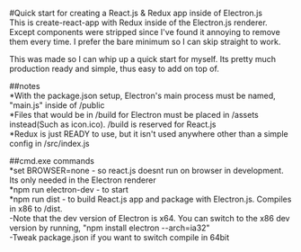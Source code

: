 #Quick start for creating a React.js & Redux app inside of Electron.js  
This is create-react-app with Redux inside of the Electron.js renderer. Except components were stripped since I've found it annoying to remove them every time. I prefer the bare minimum so I can skip straight to work.  

This was made so I can whip up a quick start for myself. Its pretty much production ready and simple, thus easy to add on top of.  

##notes  
*With the package.json setup, Electron's main process must be named, "main.js" inside of /public  
*Files that would be in /build for Electron must be placed in /assets instead(Such as icon.ico). /build is reserved for React.js  
*Redux is just READY to use, but it isn't used anywhere other than a simple config in /src/index.js  

##cmd.exe commands  
*set BROWSER=none - so react.js doesnt run on browser in development. Its only needed in the Electron renderer  
*npm run electron-dev - to start  
*npm run dist - to build React.js app and package with Electron.js. Compiles in x86 to /dist.  
-Note that the dev version of Electron is x64. You can switch to the x86 dev version by running, "npm install electron --arch=ia32"  
-Tweak package.json if you want to switch compile in 64bit  